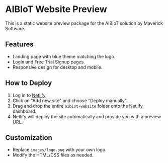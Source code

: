 # AIBIoT Website Preview

This is a static website preview package for the AIBIoT solution by Maverick Software.

## Features
- Landing page with blue theme matching the logo.
- Login and Free Trial Signup pages.
- Responsive design for desktop and mobile.

## How to Deploy
1. Log in to [Netlify](https://www.netlify.com/).
2. Click on "Add new site" and choose "Deploy manually".
3. Drag and drop the entire `aibiot-website` folder onto the Netlify dashboard.
4. Netlify will deploy the site automatically and provide you with a preview URL.

## Customization
- Replace `images/logo.png` with your own logo.
- Modify the HTML/CSS files as needed.
